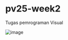 # pv25-week2

Tugas pemrograman Visual

![image](https://github.com/user-attachments/assets/f8957d24-ab64-4f91-ac5f-709e8e6578ae)
